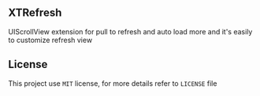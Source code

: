 ## XTRefresh
UIScrollView extension for pull to refresh and auto load more and it's easily to customize refresh view

## License
This project use `MIT` license, for more details refer to `LICENSE` file
